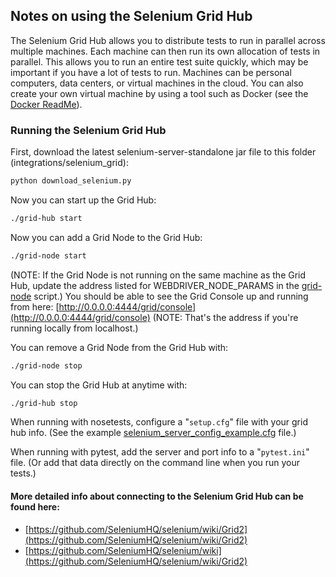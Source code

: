 ## Notes on using the Selenium Grid Hub

The Selenium Grid Hub allows you to distribute tests to run in parallel across multiple machines. Each machine can then run its own allocation of tests in parallel. This allows you to run an entire test suite quickly, which may be important if you have a lot of tests to run. Machines can be personal computers, data centers, or virtual machines in the cloud. You can also create your own virtual machine by using a tool such as Docker (see the [Docker ReadMe](https://github.com/seleniumbase/SeleniumBase/blob/master/integrations/docker/ReadMe.md)).

### Running the Selenium Grid Hub

First, download the latest selenium-server-standalone jar file to this folder (integrations/selenium_grid):
```bash
python download_selenium.py
```
Now you can start up the Grid Hub:
```bash
./grid-hub start
```
Now you can add a Grid Node to the Grid Hub:
```bash
./grid-node start
```
(NOTE: If the Grid Node is not running on the same machine as the Grid Hub, update the address listed for WEBDRIVER_NODE_PARAMS in the [grid-node](https://github.com/seleniumbase/SeleniumBase/blob/master/integrations/selenium_grid/grid-node) script.)
You should be able to see the Grid Console up and running from here: [http://0.0.0.0:4444/grid/console](http://0.0.0.0:4444/grid/console) (NOTE: That's the address if you're running locally from localhost.)

You can remove a Grid Node from the Grid Hub with:
```bash
./grid-node stop
```
You can stop the Grid Hub at anytime with:
```bash
./grid-hub stop
```

When running with nosetests, configure a "``setup.cfg``" file with your grid hub info. (See the example [selenium_server_config_example.cfg](https://github.com/seleniumbase/SeleniumBase/blob/master/integrations/selenium_grid/selenium_server_config_example.cfg) file.)

When running with pytest, add the server and port info to a "``pytest.ini``" file. (Or add that data directly on the command line when you run your tests.)

#### More detailed info about connecting to the Selenium Grid Hub can be found here:
* [https://github.com/SeleniumHQ/selenium/wiki/Grid2](https://github.com/SeleniumHQ/selenium/wiki/Grid2)
* [https://github.com/SeleniumHQ/selenium/wiki](https://github.com/SeleniumHQ/selenium/wiki/Grid2)
